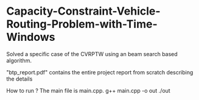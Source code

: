 # Capacity-Constraint-Vehicle-Routing-Problem-with-Time-Windows

Solved a specific case of the CVRPTW using an beam search based algorithm. 

"btp_report.pdf" contains the entire project report from scratch describing the details

How to run ?
The main file is main.cpp.
g++ main.cpp -o out
./out
